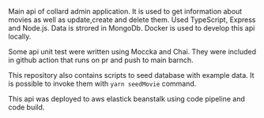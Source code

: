 Main api of collard admin application. It is used to get information about movies as well as update,create and delete them. Used TypeScript, Express and Node.js. Data is strored in MongoDb. Docker is used to develop this api locally.

Some api unit test were written using Moccka and Chai. They were included in github action that runs on pr and push to main barnch. 

This repository also contains scripts to seed database with example data. It is possible to invoke them with ```yarn seedMovie``` command.

This api was deployed to aws elastick beanstalk using code pipeline and code build. 
